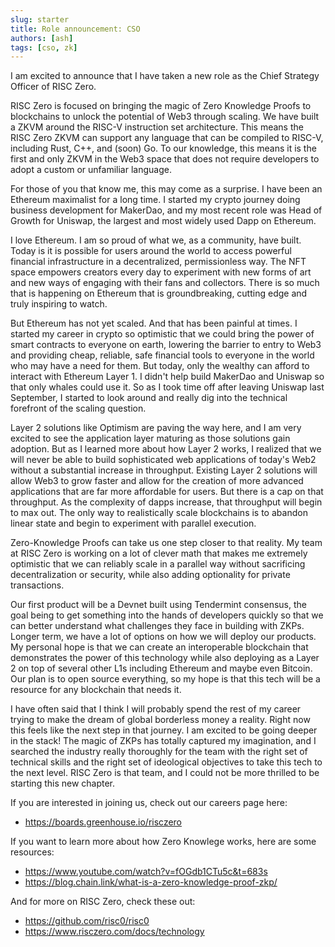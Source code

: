```yaml
---
slug: starter
title: Role announcement: CSO
authors: [ash]
tags: [cso, zk]
---
```

I am excited to announce that I have taken a new role as the Chief Strategy Officer of RISC Zero. 

RISC Zero is focused on bringing the magic of Zero Knowledge Proofs to blockchains to unlock the potential of Web3 through scaling. We have built a ZKVM around the RISC-V instruction set architecture. This means the RISC Zero ZKVM can support any language that can be compiled to RISC-V, including Rust, C++, and (soon) Go. To our knowledge, this means it is the first and only ZKVM in the Web3 space that does not require developers to adopt a custom or unfamiliar language. 

For those of you that know me, this may come as a surprise. I have been an Ethereum maximalist for a long time. I started my crypto journey doing business development for MakerDao, and my most recent role was Head of Growth for Uniswap, the largest and most widely used Dapp on Ethereum. 

I love Ethereum. I am so proud of what we, as a community, have built. Today is it is possible for users around the world to access powerful financial infrastructure in a decentralized, permissionless way. The NFT space empowers creators every day to experiment with new forms of art and new ways of engaging with their fans and collectors. There is so much that is happening on Ethereum that is groundbreaking, cutting edge and truly inspiring to watch. 

But Ethereum has not yet scaled. And that has been painful at times. I started my career in crypto so optimistic that we could bring the power of smart contracts to everyone on earth, lowering the barrier to entry to Web3 and providing cheap, reliable, safe financial tools to everyone in the world who may have a need for them. But today, only the wealthy can afford to interact with Ethereum Layer 1. I didn't help build MakerDao and Uniswap so that only whales could use it. So as I took time off after leaving Uniswap last September, I started to look around and really dig into the technical forefront of the scaling question. 

Layer 2 solutions like Optimism are paving the way here, and I am very excited to see the application layer maturing as those solutions gain adoption. But as I learned more about how Layer 2 works, I realized that we will never be able to build sophisticated web applications of today's Web2 without a substantial increase in throughput. Existing Layer 2 solutions will allow Web3 to grow faster and allow for the creation of more advanced applications that are far more affordable for users. But there is a cap on that throughput. As the complexity of dapps increase, that throughput will begin to max out. The only way to realistically scale blockchains is to abandon linear state and begin to experiment with parallel execution. 

Zero-Knowledge Proofs can take us one step closer to that reality. My team at RISC Zero is working on a lot of clever math that makes me extremely optimistic that we can reliably scale in a parallel way without sacrificing decentralization or security, while also adding optionality for private transactions.  

Our first product will be a Devnet built using Tendermint consensus, the goal being to get something into the hands of developers quickly so that we can better understand what challenges they face in building with ZKPs. Longer term, we have a lot of options on how we will deploy our products. My personal hope is that we can create an interoperable blockchain that demonstrates the power of this technology while also deploying as a Layer 2 on top of several other L1s including Ethereum and maybe even Bitcoin. Our plan is to open source everything, so my hope is that this tech will be a resource for any blockchain that needs it. 

I have often said that I think I will probably spend the rest of my career trying to make the dream of global borderless money a reality. Right now this feels like the next step in that journey. I am excited to be going deeper in the stack! The magic of ZKPs has totally captured my imagination, and I searched the industry really thoroughly for the team with the right set of technical skills and the right set of ideological objectives to take this tech to the next level. RISC Zero is that team, and I could not be more thrilled to be starting this new chapter. 

If you are interested in joining us, check out our careers page here: 

* https://boards.greenhouse.io/risczero

If you want to learn more about how Zero Knowlege works, here are some resources: 

* https://www.youtube.com/watch?v=fOGdb1CTu5c&t=683s
* https://blog.chain.link/what-is-a-zero-knowledge-proof-zkp/

And for more on RISC Zero, check these out: 

* https://github.com/risc0/risc0
* https://www.risczero.com/docs/technology

